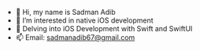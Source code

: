 - 👋 Hi, my name is Sadman Adib
- 👀 I’m interested in native iOS development
- 🌱 Delving into iOS Development with Swift and SwiftUI
- 📫 Email: sadmanadib67@gmail.com

<!---
SadmanAdib/SadmanAdib is a ✨ special ✨ repository because its `README.md` (this file) appears on your GitHub profile.
You can click the Preview link to take a look at your changes.
--->
